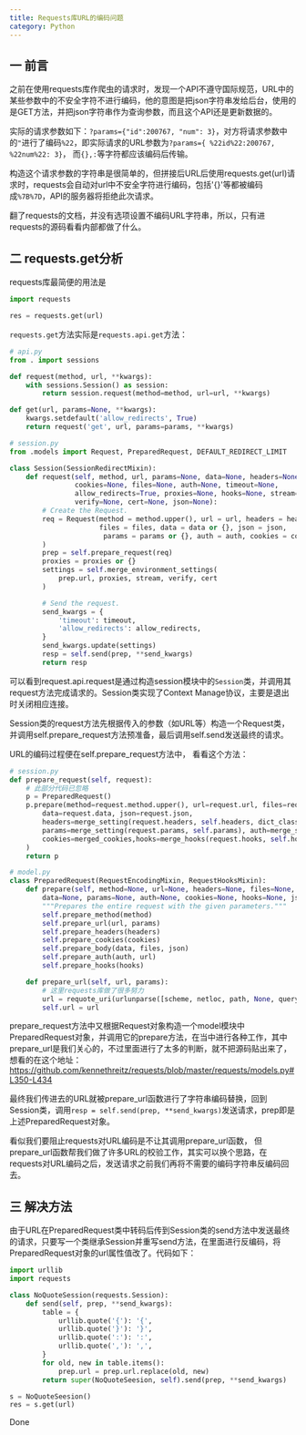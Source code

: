 ```yaml
---
title: Requests库URL的编码问题
category: Python
---
```


## 一 前言
之前在使用requests库作爬虫的请求时，发现一个API不遵守国际规范，URL中的某些参数中的不安全字符不进行编码，他的意图是把json字符串发给后台，使用的是GET方法，并把json字符串作为查询参数，而且这个API还是更新数据的。

实际的请求参数如下：`?params={"id":200767, "num": 3}`，对方将请求参数中的`"`进行了编码`%22`，即实际请求的URL参数为`?params={ %22id%22:200767, %22num%22: 3}`， 而`{},:`等字符都应该编码后传输。

构造这个请求参数的字符串是很简单的，但拼接后URL后使用requests.get(url)请求时，requests会自动对url中不安全字符进行编码，包括'{}'等都被编码成`%7B%7D`，API的服务器将拒绝此次请求。

翻了requests的文档，并没有选项设置不编码URL字符串，所以，只有进requests的源码看看内部都做了什么。

## 二 requests.get分析

requests库最简便的用法是

```python
import requests

res = requests.get(url)
```

`requests.get`方法实际是`requests.api.get`方法：

```python
# api.py
from . import sessions

def request(method, url, **kwargs):
    with sessions.Session() as session:
        return session.request(method=method, url=url, **kwargs)

def get(url, params=None, **kwargs):
    kwargs.setdefault('allow_redirects', True)
    return request('get', url, params=params, **kwargs)

# session.py
from .models import Request, PreparedRequest, DEFAULT_REDIRECT_LIMIT

class Session(SessionRedirectMixin):
    def request(self, method, url, params=None, data=None, headers=None,
                cookies=None, files=None, auth=None, timeout=None,
                allow_redirects=True, proxies=None, hooks=None, stream=None,
                verify=None, cert=None, json=None):
        # Create the Request.
        req = Request(method = method.upper(), url = url, headers = headers,
                      files = files, data = data or {}, json = json,
                       params = params or {}, auth = auth, cookies = cookies, hooks = hooks,
        )
        prep = self.prepare_request(req)
        proxies = proxies or {}
        settings = self.merge_environment_settings(
            prep.url, proxies, stream, verify, cert
        )

        # Send the request.
        send_kwargs = {
            'timeout': timeout,
            'allow_redirects': allow_redirects,
        }
        send_kwargs.update(settings)
        resp = self.send(prep, **send_kwargs)
        return resp
```

可以看到request.api.request是通过构造session模块中的`Session`类，并调用其request方法完成请求的。Session类实现了Context Manage协议，主要是退出时关闭相应连接。

Session类的request方法先根据传入的参数（如URL等）构造一个Request类，并调用self.prepare_request方法预准备，最后调用self.send发送最终的请求。

URL的编码过程便在self.prepare_request方法中， 看看这个方法：

```python
# session.py
def prepare_request(self, request):
    # 此部分代码已忽略
    p = PreparedRequest()
    p.prepare(method=request.method.upper(), url=request.url, files=request.files,
        data=request.data, json=request.json,
        headers=merge_setting(request.headers, self.headers, dict_class=CaseInsensitiveDict),
        params=merge_setting(request.params, self.params), auth=merge_setting(auth, self.auth),
        cookies=merged_cookies,hooks=merge_hooks(request.hooks, self.hooks),
    )
    return p

# model.py
class PreparedRequest(RequestEncodingMixin, RequestHooksMixin):
    def prepare(self, method=None, url=None, headers=None, files=None,
        data=None, params=None, auth=None, cookies=None, hooks=None, json=None):
        """Prepares the entire request with the given parameters."""
        self.prepare_method(method)
        self.prepare_url(url, params)
        self.prepare_headers(headers)
        self.prepare_cookies(cookies)
        self.prepare_body(data, files, json)
        self.prepare_auth(auth, url)
        self.prepare_hooks(hooks)

    def prepare_url(self, url, params):
        # 这里requests库做了很多努力
        url = requote_uri(urlunparse([scheme, netloc, path, None, query, fragment]))
        self.url = url
```

prepare_request方法中又根据Request对象构造一个model模块中PreparedRequest对象，并调用它的prepare方法，在当中进行各种工作，其中prepare_url是我们关心的，不过里面进行了太多的判断，就不把源码贴出来了，想看的在这个地址：https://github.com/kennethreitz/requests/blob/master/requests/models.py#L350-L434

最终我们传进去的URL就被prepare_url函数进行了字符串编码替换，回到Session类，调用`resp = self.send(prep, **send_kwargs)`发送请求，prep即是上述PreparedRequest对象。

看似我们要阻止requests对URL编码是不让其调用prepare_url函数， 但prepare_url函数帮我们做了许多URL的校验工作，其实可以换个思路，在requests对URL编码之后，发送请求之前我们再将不需要的编码字符串反编码回去。

## 三 解决方法

由于URL在PreparedRequest类中转码后传到Session类的send方法中发送最终的请求，只要写一个类继承Session并重写send方法，在里面进行反编码，将PreparedRequest对象的url属性值改了。代码如下：

```python
import urllib
import requests

class NoQuoteSession(requests.Session):
    def send(self, prep, **send_kwargs):
        table = {
            urllib.quote('{'): '{',
            urllib.quote('}'): '}',
            urllib.quote(':'): ':',
            urllib.quote(','): ',',
        }
        for old, new in table.items():
            prep.url = prep.url.replace(old, new)
        return super(NoQuoteSeesion, self).send(prep, **send_kwargs)

s = NoQuoteSeesion()
res = s.get(url)
```

Done
